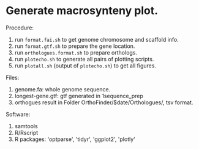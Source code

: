 # Generate macrosynteny plot.
Procedure:
1. run `format.fai.sh` to get genome chromosome and scaffold info.
2. run `format.gtf.sh` to prepare the gene location.
3. run `orthologues.format.sh` to prepare orthologs.
4. run `plotecho.sh` to generate all pairs of plotting scripts.
5. run `plotall.sh` (output of `plotecho.sh`) to get all figures.

Files:
1. genome.fa: whole genome sequence.
2. longest-gene.gtf: gtf generated in 1sequence_prep
3. orthogues result in Folder OrthoFinder/$date/Orthologues/, tsv format.

Software:
1. samtools
2. R/Rscript
3. R packages: 'optparse', 'tidyr', 'ggplot2', 'plotly'
